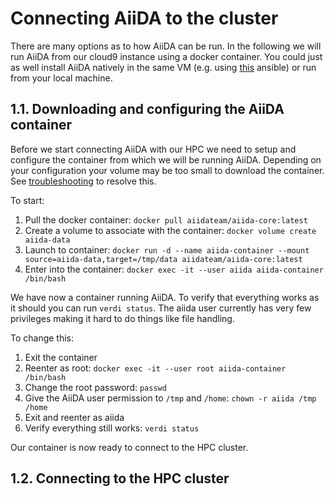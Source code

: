 # Connecting AiiDA to the cluster
There are many options as to how AiiDA can be run. In the following we will run AiiDA from our cloud9 instance using a docker container. You could just as well install AiiDA natively in the same VM (e.g. using [this](https://galaxy.ansible.com/marvel-nccr/aiida) ansible) or run from your local machine.

## 1.1. Downloading and configuring the AiiDA container
Before we start connecting AiiDA with our HPC we need to setup and configure the container from which we will be running AiiDA. Depending on your configuration your volume may be too small to download the container. See [troubleshooting](../troubleshooting/troubleshooting.md) to resolve this.

To start:
1. Pull the docker container: `docker pull aiidateam/aiida-core:latest`  
2. Create a volume to associate with the container: `docker volume create aiida-data`
3. Launch to container: `docker run -d --name aiida-container --mount source=aiida-data,target=/tmp/data aiidateam/aiida-core:latest`
4. Enter into the container: `docker exec -it --user aiida aiida-container /bin/bash`

We have now a container running AiiDA. To verify that everything works as it should you can run `verdi status`. The aiida user currently has very few privileges making it hard to do things like file handling. 

To change this:
1. Exit the container
2. Reenter as root: `docker exec -it --user root aiida-container /bin/bash`
3. Change the root password: `passwd`
4. Give the AiiDA user permission to `/tmp` and `/home`: `chown -r aiida /tmp /home`
5. Exit and reenter as aiida
6. Verify everything still works: `verdi status`

Our container is now ready to connect to the HPC cluster.

## 1.2. Connecting to the HPC cluster

